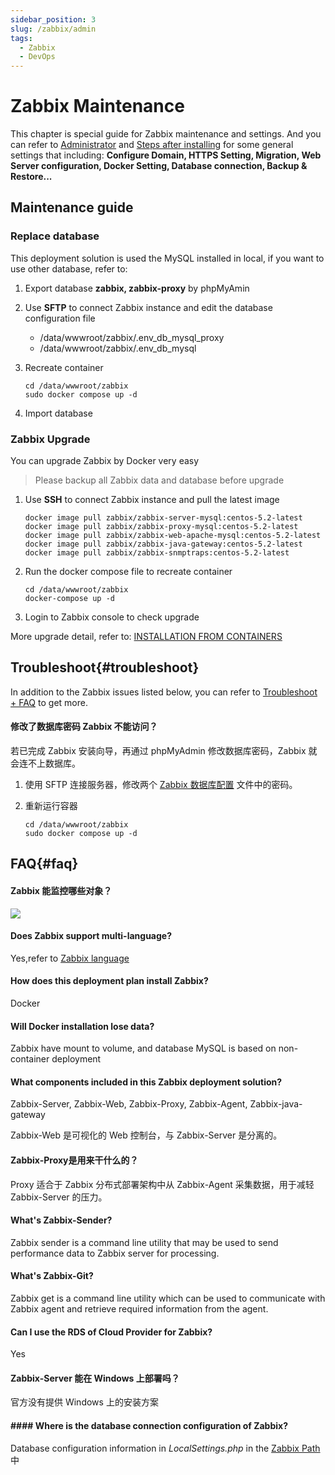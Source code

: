 ```yaml
---
sidebar_position: 3
slug: /zabbix/admin
tags:
  - Zabbix 
  - DevOps
---
```


# Zabbix Maintenance

This chapter is special guide for Zabbix maintenance and settings. And you can refer to [Administrator](../administrator) and [Steps after installing](../install/setup) for some general settings that including: **Configure Domain, HTTPS Setting, Migration, Web Server configuration, Docker Setting, Database connection, Backup & Restore...**  

## Maintenance guide

### Replace database

This deployment solution is used the MySQL installed in local, if you want to use other database, refer to:

1. Export database  **zabbix, zabbix-proxy** by phpMyAmin

2. Use **SFTP** to connect Zabbix instance and edit the database configuration file

   * /data/wwwroot/zabbix/.env_db_mysql_proxy
   * /data/wwwroot/zabbix/.env_db_mysql

3. Recreate container 
   ```
   cd /data/wwwroot/zabbix
   sudo docker compose up -d
   ```

5. Import database  


### Zabbix Upgrade

You can upgrade Zabbix by Docker very easy

> Please backup all Zabbix data and database before upgrade

1. Use **SSH** to connect Zabbix instance and pull the latest image
   ```
   docker image pull zabbix/zabbix-server-mysql:centos-5.2-latest 
   docker image pull zabbix/zabbix-proxy-mysql:centos-5.2-latest
   docker image pull zabbix/zabbix-web-apache-mysql:centos-5.2-latest
   docker image pull zabbix/zabbix-java-gateway:centos-5.2-latest
   docker image pull zabbix/zabbix-snmptraps:centos-5.2-latest
   ```
2. Run the docker compose file to recreate container
    ```
    cd /data/wwwroot/zabbix
    docker-compose up -d
    ```
3. Login to Zabbix console to check upgrade

More upgrade detail, refer to: [INSTALLATION FROM CONTAINERS](https://www.zabbix.com/documentation/5.0/manual/installation/containers)

## Troubleshoot{#troubleshoot}

In addition to the Zabbix issues listed below, you can refer to [Troubleshoot + FAQ](../troubleshoot) to get more.  

#### 修改了数据库密码 Zabbix 不能访问？

若已完成 Zabbix 安装向导，再通过 phpMyAdmin 修改数据库密码，Zabbix 就会连不上数据库。  

1. 使用 SFTP 连接服务器，修改两个 [Zabbix 数据库配置](../zabbix#path) 文件中的密码。  

2. 重新运行容器
   ```
   cd /data/wwwroot/zabbix
   sudo docker compose up -d
   ```

## FAQ{#faq}

#### Zabbix 能监控哪些对象？

![](https://libs.websoft9.com/Websoft9/DocsPicture/zh/zabbix/zabbix-structure-websoft9.png)

#### Does Zabbix support multi-language?

Yes,refer to [Zabbix language](../zabbix#i18)

#### How does this deployment plan install Zabbix?

Docker

#### Will Docker installation lose data?

Zabbix have mount to volume, and database MySQL is based on non-container deployment

#### What components included in this Zabbix deployment solution? 

Zabbix-Server, Zabbix-Web, Zabbix-Proxy, Zabbix-Agent, Zabbix-java-gateway   

Zabbix-Web 是可视化的 Web 控制台，与 Zabbix-Server 是分离的。

#### Zabbix-Proxy是用来干什么的？

Proxy 适合于 Zabbix 分布式部署架构中从 Zabbix-Agent 采集数据，用于减轻 Zabbix-Server 的压力。

#### What's Zabbix-Sender?

Zabbix sender is a command line utility that may be used to send performance data to Zabbix server for processing.

#### What's Zabbix-Git?

Zabbix get is a command line utility which can be used to communicate with Zabbix agent and retrieve required information from the agent.


#### Can I use the RDS of Cloud Provider for Zabbix?

Yes

#### Zabbix-Server 能在 Windows 上部署吗？

官方没有提供 Windows 上的安装方案

#### #### Where is the database connection configuration of Zabbix?

Database configuration information in *LocalSettings.php* in the [Zabbix Path](../zabbix#path)中